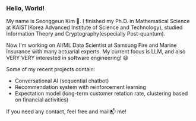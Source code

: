 ### Hello, World!

My name is Seonggeun Kim 🤗.
I finished my Ph.D. in Mathematical Science at KAIST(Korea Advanced Institute of Science and Technology),
studied Information Theory and Cryptography(especially Post-quantum).

Now I'm working on AI/ML Data Scientist at Samsung Fire and Marine Insurance with many actuarial experts.
My current focus is LLM, and also VERY VERY interested in software engineering! 😆

Some of my recent projects contain:

- Conversational AI (sequential chatbot)
- Recommendation system with reinforcement learning
- Expectation model (long-term customer retation rate, clustering based on financial activities)

If you need any contact, feel free and mail📬 me!

<!--
**sunken1110/sunken1110** is a ✨ _special_ ✨ repository because its `README.md` (this file) appears on your GitHub profile.

Here are some ideas to get you started:

- 🔭 I’m currently working on ...
- 🌱 I’m currently learning ...
- 👯 I’m looking to collaborate on ...
- 🤔 I’m looking for help with ...
- 💬 Ask me about ...
- 📫 How to reach me: ...
- 😄 Pronouns: ...
- ⚡ Fun fact: ...
-->
